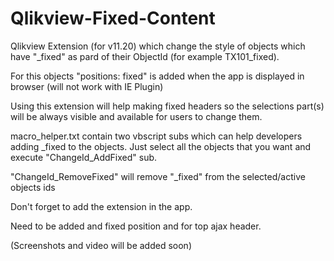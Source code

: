 Qlikview-Fixed-Content
======================

Qlikview Extension (for v11.20) which change the style of objects which have "_fixed" as pard of their ObjectId (for example  TX101_fixed).

For this objects "positions: fixed" is added when the app is displayed in browser (will not work with IE Plugin)

Using this extension will help making fixed headers so the selections part(s) will be always visible and available for users to change them.

macro_helper.txt contain two vbscript subs which can help developers adding _fixed to the objects. Just select all the objects that you want and execute "ChangeId_AddFixed" sub.

"ChangeId_RemoveFixed" will remove "_fixed" from the selected/active objects ids

Don't forget to add the extension in the app.

Need to be added and fixed position and for top ajax header.

(Screenshots and video will be added soon)

